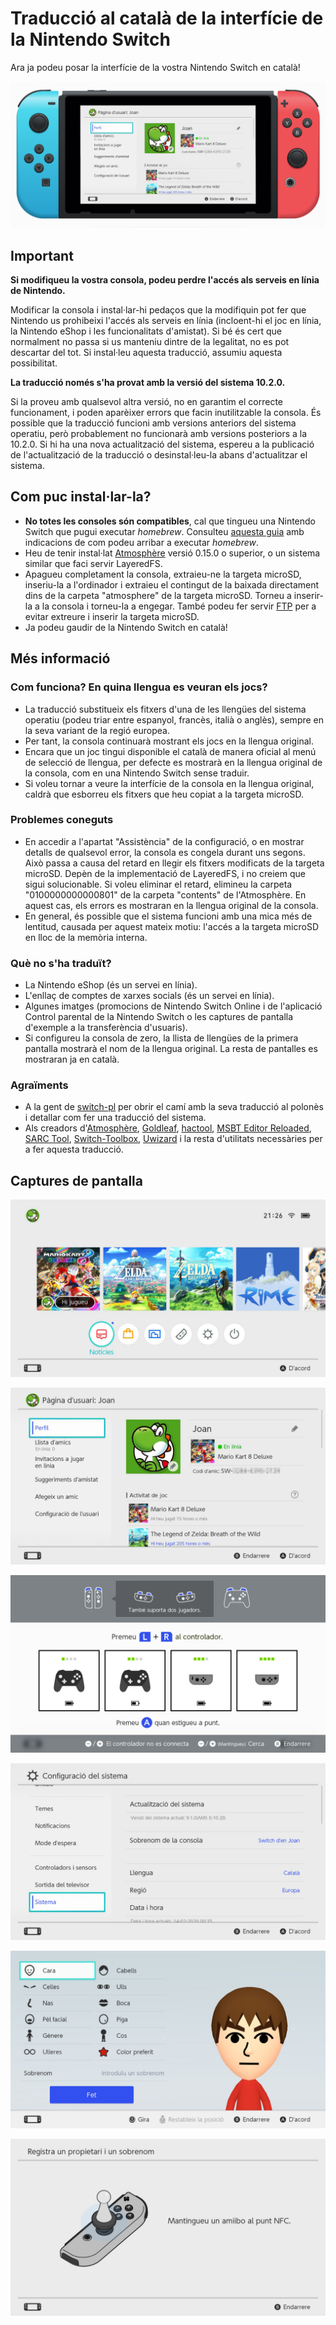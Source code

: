 # Traducció al català de la interfície de la Nintendo Switch
Ara ja podeu posar la interfície de la vostra Nintendo Switch en català!

![Imatge de la pàgina d'usuari en català](https://github.com/Ereza/switch-cat/blob/master/assets/header.png)

## Important
**Si modifiqueu la vostra consola, podeu perdre l'accés als serveis en línia de Nintendo.**

Modificar la consola i instal·lar-hi pedaços que la modifiquin pot fer que Nintendo us prohibeixi l'accés als serveis en línia (incloent-hi el joc en línia, la Nintendo eShop i les funcionalitats d'amistat). Si bé és cert que normalment no passa si us manteniu dintre de la legalitat, no es pot descartar del tot. Si instal·leu aquesta traducció, assumiu aquesta possibilitat.

**La traducció només s'ha provat amb la versió del sistema 10.2.0.**

Si la proveu amb qualsevol altra versió, no en garantim el correcte funcionament, i poden aparèixer errors que facin inutilitzable la consola. És possible que la traducció funcioni amb versions anteriors del sistema operatiu, però probablement no funcionarà amb versions posteriors a la 10.2.0. Si hi ha una nova actualització del sistema, espereu a la publicació de l'actualització de la traducció o desinstal·leu-la abans d'actualitzar el sistema.

## Com puc instal·lar-la?
* **No totes les consoles són compatibles**, cal que tingueu una Nintendo Switch que pugui executar *homebrew*. Consulteu [aquesta guia](https://switch.homebrew.guide/gettingstarted/beforestarting) amb indicacions de com podeu arribar a executar *homebrew*.
* Heu de tenir instal·lat [Atmosphère](https://github.com/Atmosphere-NX/Atmosphere) versió 0.15.0 o superior, o un sistema similar que faci servir LayeredFS.
* Apagueu completament la consola, extraieu-ne la targeta microSD, inseriu-la a l'ordinador i extraieu el contingut de la baixada directament dins de la carpeta "atmosphere" de la targeta microSD. Torneu a inserir-la a la consola i torneu-la a engegar. També podeu fer servir [FTP](https://github.com/mtheall/ftpd) per a evitar extreure i inserir la targeta microSD.
* Ja podeu gaudir de la Nintendo Switch en català!

## Més informació
### Com funciona? En quina llengua es veuran els jocs?
* La traducció substitueix els fitxers d'una de les llengües del sistema operatiu (podeu triar entre espanyol, francès, italià o anglès), sempre en la seva variant de la regió europea.
* Per tant, la consola continuarà mostrant els jocs en la llengua original.
* Encara que un joc tingui disponible el català de manera oficial al menú de selecció de llengua, per defecte es mostrarà en la llengua original de la consola, com en una Nintendo Switch sense traduir.
* Si voleu tornar a veure la interfície de la consola en la llengua original, caldrà que esborreu els fitxers que heu copiat a la targeta microSD.

### Problemes coneguts
* En accedir a l'apartat "Assistència" de la configuració, o en mostrar detalls de qualsevol error, la consola es congela durant uns segons. Això passa a causa del retard en llegir els fitxers modificats de la targeta microSD. Depèn de la implementació de LayeredFS, i no creiem que sigui solucionable. Si voleu eliminar el retard, elimineu la carpeta "0100000000000801" de la carpeta "contents" de l'Atmosphère. En aquest cas, els errors es mostraran en la llengua original de la consola.
* En general, és possible que el sistema funcioni amb una mica més de lentitud, causada per aquest mateix motiu: l'accés a la targeta microSD en lloc de la memòria interna.

### Què no s'ha traduït?
* La Nintendo eShop (és un servei en línia).
* L'enllaç de comptes de xarxes socials (és un servei en línia).
* Algunes imatges (promocions de Nintendo Switch Online i de l'aplicació Control parental de la Nintendo Switch o les captures de pantalla d'exemple a la transferència d'usuaris).
* Si configureu la consola de zero, la llista de llengües de la primera pantalla mostrarà el nom de la llengua original. La resta de pantalles es mostraran ja en català.

### Agraïments
* A la gent de [switch-pl](https://github.com/bandithedoge/switch-pl) per obrir el camí amb la seva traducció al polonès i detallar com fer una traducció del sistema.
* Als creadors d'[Atmosphère](https://github.com/Atmosphere-NX/Atmosphere), [Goldleaf](https://github.com/XorTroll/Goldleaf), [hactool](https://github.com/SciresM/hactool), [MSBT Editor Reloaded](https://github.com/IcySon55/3DLandMSBTeditor), [SARC Tool](https://github.com/aboood40091/SARC-Tool), [Switch-Toolbox](https://github.com/KillzXGaming/Switch-Toolbox), [Uwizard](https://github.com/MrMysterio/Uwizard) i la resta d'utilitats necessàries per a fer aquesta traducció.

## Captures de pantalla

![Imatge de la interfície en català 1](https://github.com/Ereza/switch-cat/blob/master/assets/screenshot1.jpg)

![Imatge de la interfície en català 2](https://github.com/Ereza/switch-cat/blob/master/assets/screenshot2.jpg)

![Imatge de la interfície en català 3](https://github.com/Ereza/switch-cat/blob/master/assets/screenshot3.jpg)

![Imatge de la interfície en català 4](https://github.com/Ereza/switch-cat/blob/master/assets/screenshot4.jpg)

![Imatge de la interfície en català 5](https://github.com/Ereza/switch-cat/blob/master/assets/screenshot5.jpg)

![Imatge de la interfície en català 6](https://github.com/Ereza/switch-cat/blob/master/assets/screenshot6.jpg)
